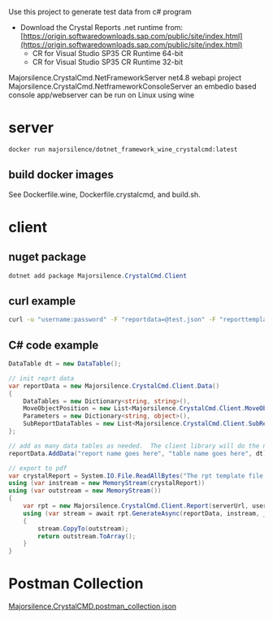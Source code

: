 

Use this project to generate test data from c# program

- Download the Crystal Reports .net runtime from: [https://origin.softwaredownloads.sap.com/public/site/index.html](https://origin.softwaredownloads.sap.com/public/site/index.html)
  - CR for Visual Studio SP35 CR Runtime 64-bit
  - CR for Visual Studio SP35 CR Runtime 32-bit

Majorsilence.CrystalCmd.NetFrameworkServer
net4.8 webapi project
Majorsilence.CrystalCmd.NetframeworkConsoleServer
an embedio based console app/webserver
can be run on Linux using wine

# server

```bash
docker run majorsilence/dotnet_framework_wine_crystalcmd:latest
```

## build docker images

See Dockerfile.wine, Dockerfile.crystalcmd, and build.sh.

# client

## nuget package
```powershell
dotnet add package Majorsilence.CrystalCmd.Client
```

## curl example

```bash
curl -u "username:password" -F "reportdata=@test.json" -F "reporttemplate=@the_dataset_report.rpt" http://127.0.0.1:4321/export --output testout.pdf
```

## C# code example
```cs
DataTable dt = new DataTable();

// init reprt data
var reportData = new Majorsilence.CrystalCmd.Client.Data()
{
    DataTables = new Dictionary<string, string>(),
    MoveObjectPosition = new List<Majorsilence.CrystalCmd.Client.MoveObjects>(),
    Parameters = new Dictionary<string, object>(),
    SubReportDataTables = new List<Majorsilence.CrystalCmd.Client.SubReports>()
};

// add as many data tables as needed.  The client library will do the necessary conversions to json/csv.
reportData.AddData("report name goes here", "table name goes here", dt);

// export to pdf
var crystalReport = System.IO.File.ReadAllBytes("The rpt template file path goes here");
using (var instream = new MemoryStream(crystalReport))
using (var outstream = new MemoryStream())
{
    var rpt = new Majorsilence.CrystalCmd.Client.Report(serverUrl, username: "The server username goes here", password: "The server password goes here");
    using (var stream = await rpt.GenerateAsync(reportData, instream, _httpClient))
    {
        stream.CopyTo(outstream);
        return outstream.ToArray();
    }
}
```

# Postman Collection

[Majorsilence.CrystalCMD.postman_collection.json](../Majorsilence.CrystalCMD.postman_collection.json)

